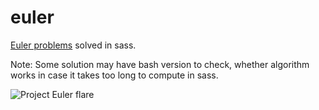 euler
=====

[Euler problems](https://projecteuler.net/problems) solved in sass.

Note: Some solution may have bash version to check, whether algorithm works in case it takes too long to compute in sass.

![Project Euler flare](https://projecteuler.net/profile/vladsaling.png)

